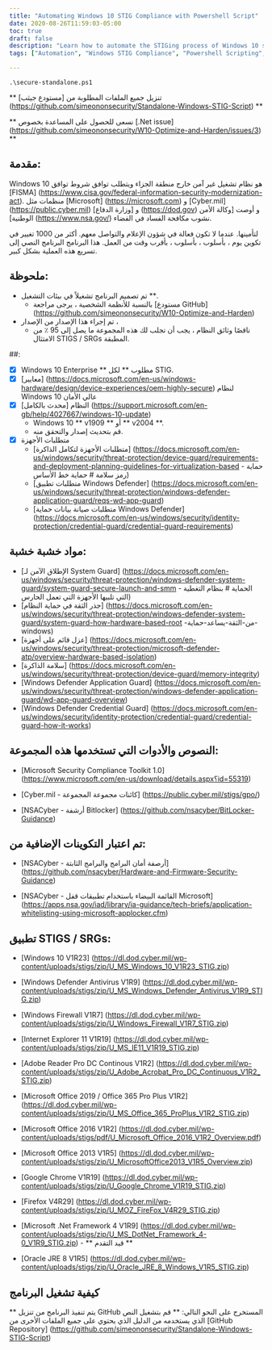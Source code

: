 ```yaml
---
title: "Automating Windows 10 STIG Compliance with Powershell Script"
date: 2020-08-26T11:59:03-05:00
toc: true
draft: false
description: "Learn how to automate the STIGing process of Windows 10 systems with the Standalone Windows STIG Script, saving time and improving efficiency for securing standalone systems in enterprise environments."
tags: ["Automation", "Windows STIG Compliance", "Powershell Scripting", "Windows 10 Enterprise", "Windows Updates", "FISMA Compliance", "Windows 10 Hardening", "Cybersecurity", "National Security Agency", "Department of Defense", "Microsoft Security Compliance Toolkit", "Windows Defender Application Guard", "Windows Defender Credential Guard", "System Guard Secure Launch", "Memory Integrity", "Microsoft Office", "Adobe Reader", "Google Chrome", "Mozilla Firefox", "Oracle JRE"]

---
```

```
.\secure-standalone.ps1
```

 ** تنزيل جميع الملفات المطلوبة من [مستودع جيثب] (https://github.com/simeononsecurity/Standalone-Windows-STIG-Script) **  ** نسعى للحصول على المساعدة بخصوص [.Net issue] (https://github.com/simeononsecurity/W10-Optimize-and-Harden/issues/3) **  ## مقدمة:  Windows 10 هو نظام تشغيل غير آمن خارج منطقة الجزاء ويتطلب توافق شروط توافق [FISMA] (https://www.cisa.gov/federal-information-security-modernization-act). منظمات مثل [Microsoft] (https://microsoft.com) و [Cyber.mil] (https://public.cyber.mil) و [وزارة الدفاع] (https://dod.gov) و أوصت [وكالة الأمن الوطنية] (https://www.nsa.gov/) نشوب مكافحة الفساد في الفضاء.  لتأمينها. عندما لا تكون فعالة في شؤون الإعلام والتواصل معهم. أكثر من 1000 تغيير في تكوين يوم ، بأسلوب ، بأسلوب ، بأقرب وقت من العمل. هذا البرنامج البرنامج النصي إلى تسريع هذه العملية بشكل كبير.  ## ملحوظة:  - تم تصميم البرنامج تشغيلاً في بيئات التشغيل **.   - بالنسبة للأنظمة الشخصية ، يرجى مراجعة [مستودع GitHub] (https://github.com/simeononsecurity/W10-Optimize-and-Harden) - تم إجراء هذا الإصدار من الإصدار ،   - ناقصًا وثائق النظام ، يجب أن تجلب لك هذه المجموعة ما يصل إلى 95 ٪ من الامتثال STIGS / SRGs المطبقة.  ##: - [X] Windows 10 Enterprise ** مطلوب ** لكل STIG. - [x] [معايير] (https://docs.microsoft.com/en-us/windows-hardware/design/device-experiences/oem-highly-secure) لنظام Windows 10 عالي الأمان - [x] النظام [محدث بالكامل] (https://support.microsoft.com/en-gb/help/4027667/windows-10-update)   - Windows 10 ** v1909 ** أو ** v2004 **.   - قم بتحديث إصدار والتحقق منه. - [X] متطلبات الأجهزة   - [متطلبات الأجهزة لتكامل الذاكرة] (https://docs.microsoft.com/en-us/windows/security/threat-protection/device-guard/requirements-and-deployment-planning-guidelines-for-virtualization-based - حماية رمز سلامة # حماية خط الأساس)   - [متطلبات تطبيق Windows Defender] (https://docs.microsoft.com/en-us/windows/security/threat-protection/windows-defender-application-guard/reqs-wd-app-guard)   - [متطلبات صيانة بيانات حماية Windows Defender] (https://docs.microsoft.com/en-us/windows/security/identity-protection/credential-guard/credential-guard-requirements)    ## مواد خشبة خشبة:   - [الإطلاق الآمن لـ System Guard] (https://docs.microsoft.com/en-us/windows/security/threat-protection/windows-defender-system-guard/system-guard-secure-launch-and-smm - الحماية # بنظام التغطية التي تلبيها الأجهزة التي تعمل الحارس)   - [جذر الثقة في حماية النظام] (https://docs.microsoft.com/en-us/windows/security/threat-protection/windows-defender-system-guard/system-guard-how-hardware-based-root -من-الثقة-يساعد-حماية- windows)   - [عزل قائم على أجهزة] (https://docs.microsoft.com/en-us/windows/security/threat-protection/microsoft-defender-atp/overview-hardware-based-isolation)   - [سلامة الذاكرة] (https://docs.microsoft.com/en-us/windows/security/threat-protection/device-guard/memory-integrity)   - [Windows Defender Application Guard] (https://docs.microsoft.com/en-us/windows/security/threat-protection/windows-defender-application-guard/wd-app-guard-overview)   - [Windows Defender Credential Guard] (https://docs.microsoft.com/en-us/windows/security/identity-protection/credential-guard/credential-guard-how-it-works)  ## النصوص والأدوات التي تستخدمها هذه المجموعة:  - [Microsoft Security Compliance Toolkit 1.0] (https://www.microsoft.com/en-us/download/details.aspx؟id=55319)  - [Cyber.mil - كائنات مجموعة المجموعة] (https://public.cyber.mil/stigs/gpo/)  - [NSACyber - أرشفة Bitlocker] (https://github.com/nsacyber/BitLocker-Guidance)  ## تم اعتبار التكوينات الإضافية من:  - [NSACyber - أرصفة أمان البرامج والبرامج الثابتة] (https://github.com/nsacyber/Hardware-and-Firmware-Security-Guidance)  - [NSACyber - القائمة البيضاء باستخدام تطبيقات قفل Microsoft] (https://apps.nsa.gov/iad/library/ia-guidance/tech-briefs/application-whitelisting-using-microsoft-applocker.cfm)  ## تطبيق STIGS / SRGs:   - [Windows 10 V1R23] (https://dl.dod.cyber.mil/wp-content/uploads/stigs/zip/U_MS_Windows_10_V1R23_STIG.zip)  - [Windows Defender Antivirus V1R9] (https://dl.dod.cyber.mil/wp-content/uploads/stigs/zip/U_MS_Windows_Defender_Antivirus_V1R9_STIG.zip)  - [Windows Firewall V1R7] (https://dl.dod.cyber.mil/wp-content/uploads/stigs/zip/U_Windows_Firewall_V1R7_STIG.zip)  - [Internet Explorer 11 V1R19] (https://dl.dod.cyber.mil/wp-content/uploads/stigs/zip/U_MS_IE11_V1R19_STIG.zip)  - [Adobe Reader Pro DC Continous V1R2] (https://dl.dod.cyber.mil/wp-content/uploads/stigs/zip/U_Adobe_Acrobat_Pro_DC_Continuous_V1R2_STIG.zip)  - [Microsoft Office 2019 / Office 365 Pro Plus V1R2] (https://dl.dod.cyber.mil/wp-content/uploads/stigs/zip/U_MS_Office_365_ProPlus_V1R2_STIG.zip)  - [Microsoft Office 2016 V1R2] (https://dl.dod.cyber.mil/wp-content/uploads/stigs/pdf/U_Microsoft_Office_2016_V1R2_Overview.pdf)  - [Microsoft Office 2013 V1R5] (https://dl.dod.cyber.mil/wp-content/uploads/stigs/zip/U_MicrosoftOffice2013_V1R5_Overview.zip)  - [Google Chrome V1R19] (https://dl.dod.cyber.mil/wp-content/uploads/stigs/zip/U_Google_Chrome_V1R19_STIG.zip)  - [Firefox V4R29] (https://dl.dod.cyber.mil/wp-content/uploads/stigs/zip/U_MOZ_FireFox_V4R29_STIG.zip)  - [Microsoft .Net Framework 4 V1R9] (https://dl.dod.cyber.mil/wp-content/uploads/stigs/zip/U_MS_DotNet_Framework_4-0_V1R9_STIG.zip) - ** قيد التقدم **  - [Oracle JRE 8 V1R5] (https://dl.dod.cyber.mil/wp-content/uploads/stigs/zip/U_Oracle_JRE_8_Windows_V1R5_STIG.zip)  ## كيفية تشغيل البرنامج  ** يتم تنفيذ البرنامج من تنزيل GitHub المستخرج على النحو التالي: ** قم بتشغيل النص الذي يستخدمه من الدليل الذي يحتوي على جميع الملفات الأخرى من [GitHub Repository] (https://github.com/simeononsecurity/Standalone-Windows-STIG-Script)
